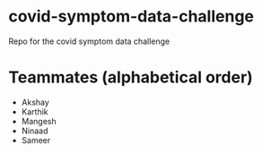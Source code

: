 # covid-symptom-data-challenge
Repo for the covid symptom data challenge

# Teammates (alphabetical order)
- Akshay
- Karthik
- Mangesh
- Ninaad
- Sameer
